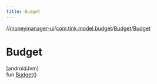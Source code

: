 ```yaml
---
title: Budget
---
```

//[moneymanager-ui](../../../index.html)/[com.tink.model.budget](../index.html)/[Budget](index.html)/[Budget](-budget.html)



# Budget



[androidJvm]\
fun [Budget](-budget.html)()




